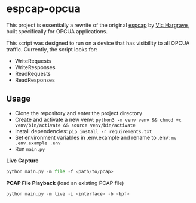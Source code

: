 # espcap-opcua
This project is essentially a rewrite of the original [espcap](https://github.com/vichargrave/espcap) by [Vic Hargrave](https://github.com/vichargrave), built specifically for OPCUA applications.

This script was designed to run on a device that has visibility to all OPCUA traffic. Currently, the script looks for:
- WriteRequests
- WriteResponses
- ReadRequests
- ReadResponses


## Usage
- Clone the repository and enter the project directory
- Create and activate a new venv: `python3 -m venv venv && chmod +x venv/bin/activate && source venv/bin/activate`
- Install dependencies: `pip install -r requirements.txt`
- Set environment variables in .env.example and rename to .env: `mv .env.example .env`
- Run `main.py`

**Live Capture**
```python
python main.py -m file -f <path/to/pcap>
```

**PCAP File Playback** (load an existing PCAP file)
```python
python main.py -m live -i <interface> -b <bpf>
```